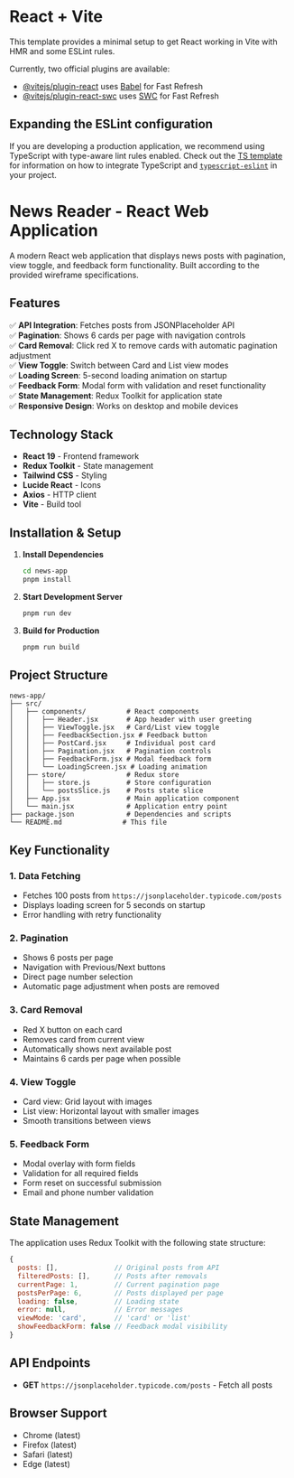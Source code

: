 # React + Vite

This template provides a minimal setup to get React working in Vite with HMR and some ESLint rules.

Currently, two official plugins are available:

- [@vitejs/plugin-react](https://github.com/vitejs/vite-plugin-react/blob/main/packages/plugin-react) uses [Babel](https://babeljs.io/) for Fast Refresh
- [@vitejs/plugin-react-swc](https://github.com/vitejs/vite-plugin-react/blob/main/packages/plugin-react-swc) uses [SWC](https://swc.rs/) for Fast Refresh

## Expanding the ESLint configuration

If you are developing a production application, we recommend using TypeScript with type-aware lint rules enabled. Check out the [TS template](https://github.com/vitejs/vite/tree/main/packages/create-vite/template-react-ts) for information on how to integrate TypeScript and [`typescript-eslint`](https://typescript-eslint.io) in your project.



# News Reader - React Web Application

A modern React web application that displays news posts with pagination, view toggle, and feedback form functionality. Built according to the provided wireframe specifications.

## Features

✅ **API Integration**: Fetches posts from JSONPlaceholder API  
✅ **Pagination**: Shows 6 cards per page with navigation controls  
✅ **Card Removal**: Click red X to remove cards with automatic pagination adjustment  
✅ **View Toggle**: Switch between Card and List view modes  
✅ **Loading Screen**: 5-second loading animation on startup  
✅ **Feedback Form**: Modal form with validation and reset functionality  
✅ **State Management**: Redux Toolkit for application state  
✅ **Responsive Design**: Works on desktop and mobile devices  

## Technology Stack

- **React 19** - Frontend framework
- **Redux Toolkit** - State management
- **Tailwind CSS** - Styling
- **Lucide React** - Icons
- **Axios** - HTTP client
- **Vite** - Build tool

## Installation & Setup

1. **Install Dependencies**
   ```bash
   cd news-app
   pnpm install
   ```

2. **Start Development Server**
   ```bash
   pnpm run dev
   ```

3. **Build for Production**
   ```bash
   pnpm run build
   ```

## Project Structure

```
news-app/
├── src/
│   ├── components/          # React components
│   │   ├── Header.jsx       # App header with user greeting
│   │   ├── ViewToggle.jsx   # Card/List view toggle
│   │   ├── FeedbackSection.jsx # Feedback button
│   │   ├── PostCard.jsx     # Individual post card
│   │   ├── Pagination.jsx   # Pagination controls
│   │   ├── FeedbackForm.jsx # Modal feedback form
│   │   └── LoadingScreen.jsx # Loading animation
│   ├── store/               # Redux store
│   │   ├── store.js         # Store configuration
│   │   └── postsSlice.js    # Posts state slice
│   ├── App.jsx              # Main application component
│   └── main.jsx             # Application entry point
├── package.json             # Dependencies and scripts
└── README.md               # This file
```

## Key Functionality

### 1. Data Fetching
- Fetches 100 posts from `https://jsonplaceholder.typicode.com/posts`
- Displays loading screen for 5 seconds on startup
- Error handling with retry functionality

### 2. Pagination
- Shows 6 posts per page
- Navigation with Previous/Next buttons
- Direct page number selection
- Automatic page adjustment when posts are removed

### 3. Card Removal
- Red X button on each card
- Removes card from current view
- Automatically shows next available post
- Maintains 6 cards per page when possible

### 4. View Toggle
- Card view: Grid layout with images
- List view: Horizontal layout with smaller images
- Smooth transitions between views

### 5. Feedback Form
- Modal overlay with form fields
- Validation for all required fields
- Form reset on successful submission
- Email and phone number validation

## State Management

The application uses Redux Toolkit with the following state structure:

```javascript
{
  posts: [],              // Original posts from API
  filteredPosts: [],      // Posts after removals
  currentPage: 1,         // Current pagination page
  postsPerPage: 6,        // Posts displayed per page
  loading: false,         // Loading state
  error: null,            // Error messages
  viewMode: 'card',       // 'card' or 'list'
  showFeedbackForm: false // Feedback modal visibility
}
```

## API Endpoints

- **GET** `https://jsonplaceholder.typicode.com/posts` - Fetch all posts

## Browser Support

- Chrome (latest)
- Firefox (latest)
- Safari (latest)
- Edge (latest)

